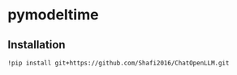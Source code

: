 # pymodeltime

## Installation



```
!pip install git+https://github.com/Shafi2016/ChatOpenLLM.git
```
